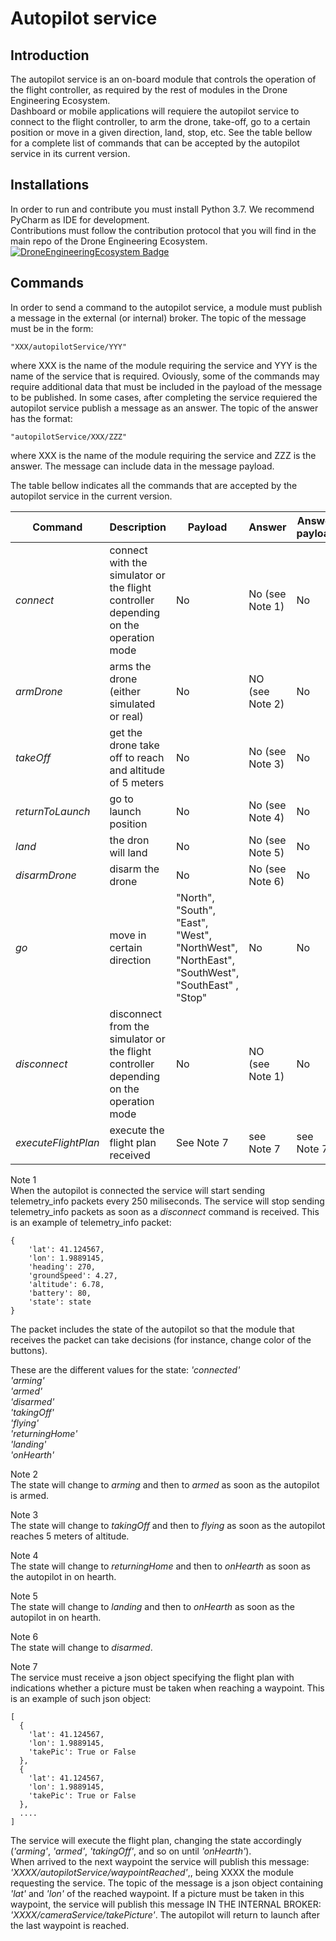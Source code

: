 # Autopilot service  

## Introduction

The autopilot service is an on-board module that controls the operation of the flight controller, as required by the rest of modules in the Drone Engineering Ecosystem.   
Dashboard or mobile applications will requiere the autopilot service to connect to the flight controller, to arm the drone, take-off, go to a certain position or move in a given direction, land, stop, etc. See the table bellow for a complete list of commands that can be accepted by the autopilot service in its current version.

## Installations
In order to run and contribute you must install Python 3.7. We recommend PyCharm as IDE for development.    
Contributions must follow the contribution protocol that you will find in the main repo of the Drone Engineering Ecosystem.
[![DroneEngineeringEcosystem Badge](https://img.shields.io/badge/DEE-MainRepo-brightgreen.svg)](https://github.com/dronsEETAC/DroneEngineeringEcosystemDEE)



## Commands
In order to send a command to the autopilot service, a module must publish a message in the external (or internal) broker. The topic of the message must be in the form:
```
"XXX/autopilotService/YYY"
```
where XXX is the name of the module requiring the service and YYY is the name of the service that is required. Oviously, some of the commands may require additional data that must be included in the payload of the message to be published. 
In some cases, after completing the service requiered the autopilot service publish a message as an answer. The topic of the answer has the format:
```
"autopilotService/XXX/ZZZ"
```
where XXX is the name of the module requiring the service and ZZZ is the answer. The message can include data in the message payload.

The table bellow indicates all the commands that are accepted by the autopilot service in the current version.   

Command | Description | Payload | Answer | Answer payload
--- | --- | --- | --- |--- 
*connect* | connect with the simulator or the flight controller depending on the operation mode | No | No (see Note 1) | No
*armDrone* | arms the drone (either simulated or real) | No | NO (see Note 2) | No 
*takeOff* | get the drone take off to reach and altitude of 5 meters | No | No (see Note 3)  | No 
*returnToLaunch* | go to launch position |No  | No (see Note 4) | No    
*land* | the dron will land |No  | No (see Note 5) | No     
*disarmDrone* | disarm the drone |No  |  No (see Note 6) | No 
*go* | move in certain direction |"North", "South", "East", "West", "NorthWest", "NorthEast", "SouthWest", "SouthEast" , "Stop"  | No | No 
*disconnect* | disconnect from the simulator or the flight controller depending on the operation mode | No | NO (see Note 1) | No
*executeFlightPlan* | execute the flight plan received | See Note 7 | see Note 7 | see Note 7


Note 1    
When the autopilot is connected the service will start sending telemetry_info packets every 250 miliseconds. The service will stop sending 
telemetry_info packets as soon as a *disconnect* command is received. This is an example of telemetry_info packet:

```
{
    'lat': 41.124567,
    'lon': 1.9889145,
    'heading': 270,
    'groundSpeed': 4.27,
    'altitude': 6.78,
    'battery': 80,
    'state': state
}
```
The packet includes the state of the autopilot so that the module that receives the packet can take decisions (for instance, change color of the buttons).   

These are the different values for the state:
*'connected'*  
*'arming'*  
*'armed'*   
*'disarmed'*    
*'takingOff'*      
*'flying'*   
*'returningHome'*     
*'landing'*    
*'onHearth'*    

Note 2    
The state will change to *arming* and then to *armed* as soon as the autopilot is armed.    
   
   
Note 3    
The state will change to *takingOff* and then to *flying* as soon as the autopilot reaches 5 meters of altitude.  
   
Note 4    
The state will change to *returningHome* and then to *onHearth* as soon as the autopilot in on hearth.    
   
Note 5    
The state will change to *landing* and then to *onHearth* as soon as the autopilot in on hearth.    
   
Note 6    
The state will change to *disarmed*.   

Note 7     
The service must receive a json object specifying the flight plan with indications whether a picture must be taken when reaching a waypoint. This is an example of such json object:    


```
[
  {
    'lat': 41.124567,
    'lon': 1.9889145,
    'takePic': True or False
  },
  {
    'lat': 41.124567,
    'lon': 1.9889145,
    'takePic': True or False
  },
  ....
]
```
The service will execute the flight plan, changing the state accordingly (*'arming'*, *'armed'*, *'takingOff'*, and so on until *'onHearth'*).    
When arrived to the next waypoint the service will publish this message: *'XXXX/autopilotService/waypointReached'*,, being XXXX the module requesting the service. The topic of the message is a json object containing *'lat'* and *'lon'* of the reached waypoint. If a picture must be taken in this waypoint, the service will publish this message IN THE INTERNAL BROKER: *'XXXX/cameraService/takePicture'*. The autopilot will return to launch after the last waypoint is reached.   



